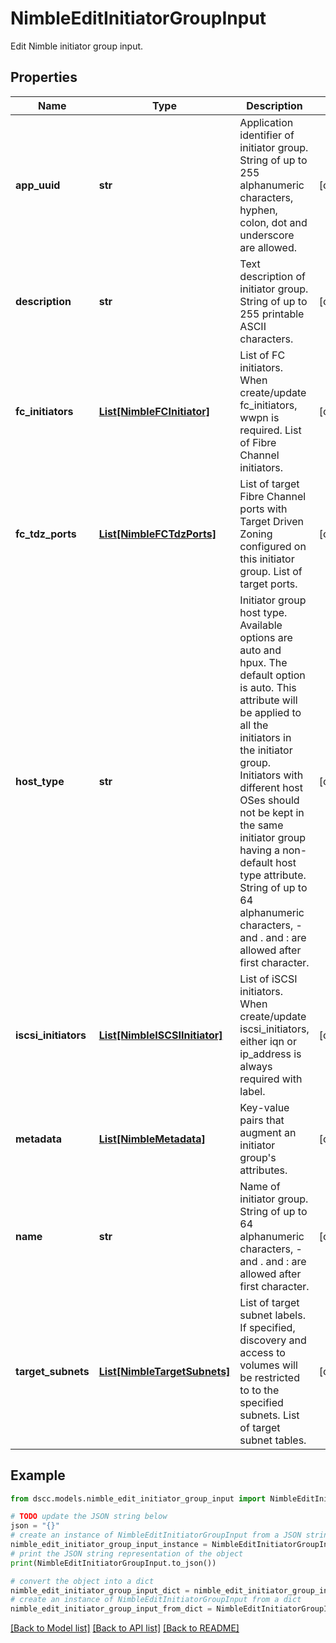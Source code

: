 # NimbleEditInitiatorGroupInput

Edit Nimble initiator group input.

## Properties

Name | Type | Description | Notes
------------ | ------------- | ------------- | -------------
**app_uuid** | **str** | Application identifier of initiator group. String of up to 255 alphanumeric characters, hyphen, colon, dot and underscore are allowed. | [optional] 
**description** | **str** | Text description of initiator group. String of up to 255 printable ASCII characters. | [optional] 
**fc_initiators** | [**List[NimbleFCInitiator]**](NimbleFCInitiator.md) | List of FC initiators. When create/update fc_initiators, wwpn is required. List of Fibre Channel initiators. | [optional] 
**fc_tdz_ports** | [**List[NimbleFCTdzPorts]**](NimbleFCTdzPorts.md) | List of target Fibre Channel ports with Target Driven Zoning configured on this initiator group. List of target ports. | [optional] 
**host_type** | **str** | Initiator group host type. Available options are auto and hpux. The default option is auto. This attribute will be applied to all the initiators in the initiator group. Initiators with different host OSes should not be kept in the same initiator group having a non-default host type attribute. String of up to 64 alphanumeric characters, - and . and : are allowed after first character. | [optional] 
**iscsi_initiators** | [**List[NimbleISCSIInitiator]**](NimbleISCSIInitiator.md) | List of iSCSI initiators. When create/update iscsi_initiators, either iqn or ip_address is always required with label. | [optional] 
**metadata** | [**List[NimbleMetadata]**](NimbleMetadata.md) | Key-value pairs that augment an initiator group&#39;s attributes. | [optional] 
**name** | **str** | Name of initiator group. String of up to 64 alphanumeric characters, - and . and : are allowed after first character. | [optional] 
**target_subnets** | [**List[NimbleTargetSubnets]**](NimbleTargetSubnets.md) | List of target subnet labels. If specified, discovery and access to volumes will be restricted to to the specified subnets. List of target subnet tables. | [optional] 

## Example

```python
from dscc.models.nimble_edit_initiator_group_input import NimbleEditInitiatorGroupInput

# TODO update the JSON string below
json = "{}"
# create an instance of NimbleEditInitiatorGroupInput from a JSON string
nimble_edit_initiator_group_input_instance = NimbleEditInitiatorGroupInput.from_json(json)
# print the JSON string representation of the object
print(NimbleEditInitiatorGroupInput.to_json())

# convert the object into a dict
nimble_edit_initiator_group_input_dict = nimble_edit_initiator_group_input_instance.to_dict()
# create an instance of NimbleEditInitiatorGroupInput from a dict
nimble_edit_initiator_group_input_from_dict = NimbleEditInitiatorGroupInput.from_dict(nimble_edit_initiator_group_input_dict)
```
[[Back to Model list]](../README.md#documentation-for-models) [[Back to API list]](../README.md#documentation-for-api-endpoints) [[Back to README]](../README.md)


